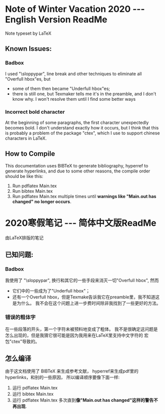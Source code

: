 # Note of Winter Vacation 2020 --- English Version ReadMe
 Note typeset by LaTeX
 
## Known Issues:
### Badbox
I used "\sloppypar", line break and other techniques to eliminate all "Overfull hbox"es,
but
* some of them then became "Underfull hbox"es;
* there is still one, but Texmaker tells me it's in the preamble, and I don't know why.
I won't resolve them until I find some better ways
### Incorrect bold character
At the beginning of some paragraphs, the first character unexpectedly becomes bold.
I don't understand exactly how it occurs, but I think that
this is probably a problem of the package "ctex", which I use to support chinese characters in LaTeX.

## How to Compile
This documentation uses BIBTeX to generate bibliography, hyperref to generate hyperlinks, and due to some other reasons,
the compile order should be like this:
1. Run pdflatex Main.tex
2. Run bibtex Main.tex
3. Run pdflatex Main.tex multiple times until **warnings like "Main.out has changed" no longer occurs**.

# 2020寒假笔记 --- 简体中文版ReadMe
由LaTeX排版的笔记
 
## 已知问题:
### Badbox
我使用了 "\sloppypar", 换行和其它的一些手段来消灭一切"Overfull hbox", 然而
* 它们中的一些成为了"Underfull hbox"；
* 还有一个Overfull hbox，但是Texmake告诉我它在preamble里，我不知道这是为什么。
我不会在这个问题上进一步费时间除非我找到了一些更好的方法。
### 错误的粗体字
在一些段落的开头，第一个字符未被预料地变成了粗体。
我不是很确定这问题是怎么出现的，但是我猜它很可能是因为我用来在LaTeX里支持中文字符的
宏包"ctex"导致的。

## 怎么编译
由于这文档使用了 BIBTeX 来生成参考文献， hyperref来生成pdf里的hyperlinks，和别的一些原因， 所以编译顺序要像下面一样:
1. 运行 pdflatex Main.tex
2. 运行 bibtex Main.tex
3. 运行 pdflatex Main.tex 多次直到**像"Main.out has changed"这样的警告不再出现**. 